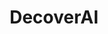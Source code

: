 ---
layout: startup_page
title: "DecoverAI"
id: "decoverhq.com"
permalink: "/decoveraidecoverhq.com04092025/"
website: "https://www.decoverhq.com/"
funding_round: "Seed"
funding_amount: "$2M"
investors: "Leo Capital"
about: "DecoverAI is a legal technology company utilizing AI to enhance efficiency and effectiveness for legal professionals. Its core product, \"Legal Brain,\" integrates eDiscovery, legal research, and case strategy development into a single platform, including its Generative Defense tool. This aims to address systemic inefficiencies and improve justice in both civil and criminal litigation."
markets: "Legal Technology, AI, Software Development, Information Technology, Legal Tech, Software"
hq: "Washington, District of Columbia, United States"
founded_year: "2023"
linkedin: "https://www.linkedin.com/company/decoverhq"
twitter: "https://x.com/DecoverHQAI"
instagram: ""
facebook: ""
crunchbase: "https://www.crunchbase.com/organization/decoverai"
pitchbook: "https://pitchbook.com/profiles/company/607712-59"

# SEO Optimization
meta_title: "DecoverAI - Seed Funding ($2M)"
meta_description: "DecoverAI, DecoverAI is a legal technology company utilizing AI to enhance efficiency and effectiveness for legal professionals. Its core product, \"Legal Brain,..."
meta_keywords: "DecoverAI, Legal Technology, AI, Software Development, Information Technology, Legal Tech, Software, Seed funding"
canonical_url: "https://pkprojectstartups.github.io/projectstartups.com/decoveraidecoverhq.com04092025/"
---